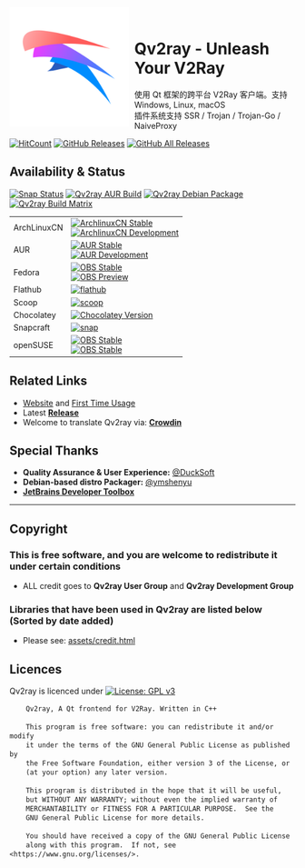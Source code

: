 <p align="center">
<img width="210" height="210" align="left" style="float: left; margin: 0 10px 0 0;" src="https://raw.githubusercontent.com/Qv2ray/Qv2ray/master/assets/icons/qv2ray.png" alt="Qv2ray"/>
</br>
<h1>Qv2ray - Unleash Your V2Ray</h1> 
使用 Qt 框架的跨平台 V2Ray 客户端。支持 Windows, Linux, macOS
</br>
插件系统支持 SSR / Trojan / Trojan-Go / NaiveProxy
</p>

[![HitCount](http://hits.dwyl.io/Qv2ray/Qv2ray.svg)](http://hits.dwyl.io/Qv2ray/Qv2ray)
[![GitHub Releases](https://img.shields.io/github/downloads/Qv2ray/Qv2ray/latest/total?style=flat-square&logo=github)](https://github.com/Qv2ray/Qv2ray/releases)
[![GitHub All Releases](https://img.shields.io/github/downloads/Qv2ray/Qv2ray/total?label=downloads-total&logo=github&style=flat-square)](https://github.com/Qv2ray/Qv2ray/releases)

## Availability & Status

[![Snap Status](https://img.shields.io/travis/com/Qv2ray/Qv2ray?label=snapcraft-travis&logo=github)](https://travis-ci.com/Qv2ray/Qv2ray)
[![Qv2ray AUR Build](https://github.com/Qv2ray/Qv2ray/workflows/Build%20Qv2ray%20AUR/badge.svg)](https://github.com/Qv2ray/Qv2ray/actions?query=workflow%3A%22Build+Qv2ray+AUR%22)
[![Qv2ray Debian Package](https://github.com/Qv2ray/Qv2ray/workflows/Qv2ray%20build%20debian%20package/badge.svg)](https://github.com/Qv2ray/Qv2ray/actions?query=workflow%3A%22Qv2ray+build+debian+package%22)
[![Qv2ray Build Matrix](https://github.com/Qv2ray/Qv2ray/workflows/Qv2ray%20build%20matrix%20-%20cmake/badge.svg)](https://github.com/Qv2ray/Qv2ray/actions?query=workflow%3A%22Qv2ray+build+matrix+-+cmake%22)

<table>
 <tr>
  <td>ArchLinuxCN</td>
  <td>
   <a href="https://build.archlinuxcn.org/packages/#/qv2ray">
    <img alt="ArchlinuxCN Stable" src="https://img.shields.io/badge/dynamic/json?label=archlinuxcn-stable&query=%24.latest.pkgver&url=https%3A%2F%2Fbuild.archlinuxcn.org%2Fapi%2Fpackages%2Fqv2ray" />
   </a><br />

   <a href="https://build.archlinuxcn.org/packages/#/qv2ray-dev-git">
    <img alt="ArchlinuxCN Development" src="https://img.shields.io/badge/dynamic/json?label=archlinuxcn-dev-git&query=%24.latest.pkgver&url=https%3A%2F%2Fbuild.archlinuxcn.org%2Fapi%2Fpackages%2Fqv2ray-dev-git" />
   </a>
  </td>
 </tr>

 <tr>
 <td>AUR</td>
 <td>
   <a href="https://aur.archlinux.org/packages/qv2ray">
    <img alt="AUR Stable" src="https://img.shields.io/aur/version/qv2ray?label=aur-stable" />
   </a><br/>

   <a href="https://aur.archlinux.org/packages/qv2ray-dev-git">
    <img alt="AUR Development" src="https://img.shields.io/aur/version/qv2ray-dev-git?label=aur-development" /></a>
 </td>
 </tr>

 <tr>
  <td>Fedora</td>
  <td>
   <a href="https://build.opensuse.org/package/show/home:zzndb:Qv2ray/Qv2ray">
    <img alt="OBS Stable" src="https://img.shields.io/badge/dynamic/xml?color=3c6eb4&label=OBS%20stable&query=substring-before%28substring-after%28%2F%2F%40filename%5Bcontains%28.%2C%20%27src.rpm%27%29%5D%2C%20%27Qv2ray-%27%29%2C%20%27-%27%29&url=https%3A%2F%2Fapi.opensuse.org%2Fpublic%2Fbuild%2Fhome%3Azzndb%3AQv2ray%2FFedora_Rawhide%2Fx86_64%2FQv2ray" />
   </a><br/>
   <a href="https://build.opensuse.org/package/show/home:zzndb:Qv2ray/Qv2ray-preview">
    <img alt="OBS Preview" src="https://img.shields.io/badge/dynamic/xml?color=3c6eb4&label=OBS%20preview&query=substring-before%28substring-after%28%2F%2F%40filename%5Bcontains%28.%2C%20%27src.rpm%27%29%5D%2C%20%27Qv2ray-preview-%27%29%2C%20%27-%27%29&url=https%3A%2F%2Fapi.opensuse.org%2Fpublic%2Fbuild%2Fhome%3Azzndb%3AQv2ray%2FFedora_Rawhide%2Fx86_64%2FQv2ray-preview" />
   </a>
  </td>
 </tr>


 <tr>
  <td>Flathub</td>
  <td><a href="https://flathub.org/apps/details/com.github.Qv2ray"><img alt="flathub" src="https://img.shields.io/badge/flathub-available-success" /></a></td>
 </tr>

 <tr>
  <td>Scoop</td>
  <td><a href="https://github.com/lukesampson/scoop-extras/blob/master/bucket/qv2ray.json"><img alt="scoop" src="https://img.shields.io/badge/scoop--extras-available-blue" /></a></td>
 </tr>

 <tr>
 <td>Chocolatey</td>
 <td><a href="https://chocolatey.org/packages/qv2ray"><img alt="Chocolatey Version" src="https://img.shields.io/chocolatey/v/qv2ray"></a></td>
 </tr>

 <tr>
  <td>Snapcraft</td>
  <td>
   <a href="https://snapcraft.io/qv2ray/"><img alt="snap" src="https://snapcraft.io/qv2ray/badge.svg" /></a>
  </td>
 </tr>

 <tr>
  <td>openSUSE</td>
  <td>
   <a href="https://build.opensuse.org/package/show/home:zzndb:Qv2ray/Qv2ray">
    <img alt="OBS Stable" src="https://img.shields.io/badge/dynamic/xml?color=73ba25&label=OBS%20stable&query=substring-before%28substring-after%28%2F%2F%40filename%5Bcontains%28.%2C%20%27src.rpm%27%29%5D%2C%20%27Qv2ray-%27%29%2C%20%27-%27%29&url=https%3A%2F%2Fapi.opensuse.org%2Fpublic%2Fbuild%2Fhome%3Azzndb%3AQv2ray%2FopenSUSE_Tumbleweed%2Fx86_64%2FQv2ray" />
   </a><br/>
   <a href="https://build.opensuse.org/package/show/home:zzndb:Qv2ray/Qv2ray-preview">
    <img alt="OBS Stable" src="https://img.shields.io/badge/dynamic/xml?color=73ba25&label=OBS%20preview&query=substring-before%28substring-after%28%2F%2F%40filename%5Bcontains%28.%2C%20%27src.rpm%27%29%5D%2C%20%27Qv2ray-preview-%27%29%2C%20%27-%27%29&url=https%3A%2F%2Fapi.opensuse.org%2Fpublic%2Fbuild%2Fhome%3Azzndb%3AQv2ray%2FopenSUSE_Tumbleweed%2Fx86_64%2FQv2ray-preview" />
   </a>
  </td>
 </tr>
</table>

## Related Links
 - [Website](https://qv2ray.net/en/) and [First Time Usage](https://qv2ray.net/en/getting-started/)
 - Latest **[Release](https://github.com/Qv2ray/Qv2ray/releases/latest)**
 - Welcome to translate Qv2ray via: **[Crowdin](https://crowdin.com/project/qv2ray)**

## Special Thanks
- **Quality Assurance & User Experience:** [@DuckSoft](https://github.com/DuckSoft/)
- **Debian-based distro Packager:** [@ymshenyu](https://github.com/ymshenyu)
- [**JetBrains Developer Toolbox**](https://www.jetbrains.com/?from=Qv2ray)
-------------------------------

## Copyright
### This is free software, and you are welcome to redistribute it under certain conditions
- ALL credit goes to **Qv2ray User Group** and **Qv2ray Development Group**

### Libraries that have been used in Qv2ray are listed below (Sorted by date added)
- Please see: [assets/credit.html](assets/credit.html)

## Licences

Qv2ray is licenced under [![License: GPL v3](https://img.shields.io/badge/License-GPL%20v3-blue.svg)](https://www.gnu.org/licenses/gpl-3.0)

```
    Qv2ray, A Qt frontend for V2Ray. Written in C++

    This program is free software: you can redistribute it and/or modify
    it under the terms of the GNU General Public License as published by
    the Free Software Foundation, either version 3 of the License, or
    (at your option) any later version.

    This program is distributed in the hope that it will be useful,
    but WITHOUT ANY WARRANTY; without even the implied warranty of
    MERCHANTABILITY or FITNESS FOR A PARTICULAR PURPOSE.  See the
    GNU General Public License for more details.

    You should have received a copy of the GNU General Public License
    along with this program.  If not, see <https://www.gnu.org/licenses/>.
```
